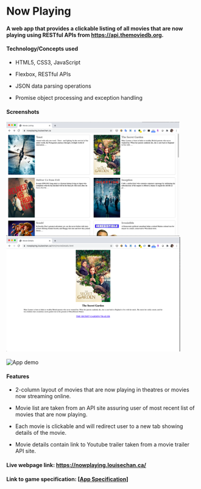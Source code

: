 # Now Playing

#### A web app that provides a clickable listing of all movies that are now playing using RESTful APIs from https://api.themoviedb.org.

#### Technology/Concepts used

* HTML5, CSS3, JavaScript

* Flexbox, RESTful APIs

* JSON data parsing operations

* Promise object processing and exception handling

#### Screenshots

<img src="./screenshots/screenshot1.png" alt="Main screen" height="300">     <img src="./screenshots/screenshot2.png" alt="Details screen" height="300"><br/><br/><img src="./screenshots/nowplaying.gif" alt="App demo" height="300">

#### Features
* 2-column layout of movies that are now playing in theatres or movies now streaming online.

* Movie list are taken from an API site assuring user of most recent list of movies that are now playing.

* Each movie is clickable and will redirect user to a new tab showing details of the movie.

* Movie details contain link to Youtube trailer taken from a movie trailer API site.

#### Live webpage link: https://nowplaying.louisechan.ca/

#### Link to game specification: <a href="./docs/MADS4007- Final Exam.pdf" target="_blank">[App Specification]</a>
